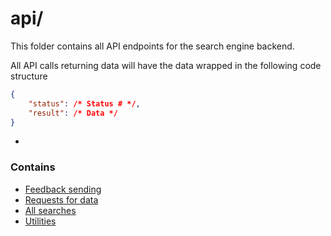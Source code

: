 # api/

This folder contains all API endpoints for the search engine backend.

All API calls returning data will have the data wrapped in the following code structure

```json
{
    "status": /* Status # */,
    "result": /* Data */
}
```

-
### Contains
- [Feedback sending](contact/README.md)
- [Requests for data](data/README.md)
- [All searches](search/README.md)
- [Utilities](contact/README.md)